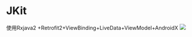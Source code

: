 # JKit
使用Rxjava2 +Retrofit2+ViewBinding+LiveData+ViewModel+AndroidX
[![](https://jitpack.io/v/DuskSunShine/JKit.svg)](https://jitpack.io/#DuskSunShine/JKit)
